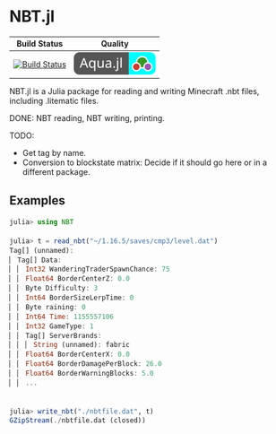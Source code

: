 # NBT.jl

| **Build Status**                        | **Quality**                     |
|:---------------------------------------:|:-------------------------------:|
| [![Build Status][build-img]][build-url] | [![Aqua QA][aqua-img]][aqua-url]|

NBT.jl is a Julia package for reading and writing Minecraft .nbt files, including .litematic files.

DONE: NBT reading, NBT writing, printing.

TODO:
  - Get tag by name.
  - Conversion to blockstate matrix: Decide if it should go here or in a different package.

## Examples
```julia
julia> using NBT

julia> t = read_nbt("~/1.16.5/saves/cmp3/level.dat")
Tag[] (unnamed):
▏ Tag[] Data:
▏ ▏ Int32 WanderingTraderSpawnChance: 75
▏ ▏ Float64 BorderCenterZ: 0.0
▏ ▏ Byte Difficulty: 3
▏ ▏ Int64 BorderSizeLerpTime: 0
▏ ▏ Byte raining: 0
▏ ▏ Int64 Time: 1155557106
▏ ▏ Int32 GameType: 1
▏ ▏ Tag[] ServerBrands:
▏ ▏ ▏ String (unnamed): fabric
▏ ▏ Float64 BorderCenterX: 0.0
▏ ▏ Float64 BorderDamagePerBlock: 26.0
▏ ▏ Float64 BorderWarningBlocks: 5.0
▏ ▏ ...


julia> write_nbt("./nbtfile.dat", t)
GZipStream(./nbtfile.dat (closed))
```

[build-img]: https://github.com/lntricate1/NBT.jl/actions/workflows/ci_unit.yml/badge.svg
[build-url]: https://github.com/lntricate1/NBT.jl/actions/workflows/ci_unit.yml

[aqua-img]: https://raw.githubusercontent.com/JuliaTesting/Aqua.jl/master/badge.svg
[aqua-url]: https://github.com/JuliaTesting/Aqua.jl
